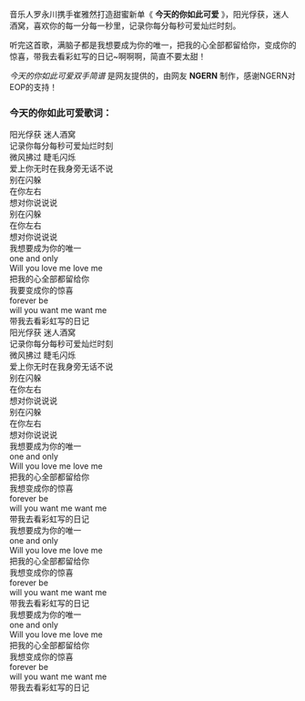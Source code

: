 

音乐人罗永川携手崔雅然打造甜蜜新单《 **今天的你如此可爱** 》，阳光俘获，迷人酒窝，喜欢你的每一分每一秒里，记录你每分每秒可爱灿烂时刻。

听完这首歌，满脑子都是我想要成为你的唯一，把我的心全部都留给你，变成你的惊喜，带我去看彩虹写的日记~啊啊啊，简直不要太甜！

_今天的你如此可爱双手简谱_ 是网友提供的，由网友 **NGERN** 制作，感谢NGERN对EOP的支持！

### 今天的你如此可爱歌词：

阳光俘获 迷人酒窝  
记录你每分每秒可爱灿烂时刻  
微风拂过 睫毛闪烁  
爱上你无时在我身旁无话不说  
别在闪躲  
在你左右  
想对你说说说  
别在闪躲  
在你左右  
想对你说说说  
我想要成为你的唯一  
one and only  
Will you love me love me  
把我的心全部都留给你  
我要变成你的惊喜  
forever be  
will you want me want me  
带我去看彩虹写的日记  
阳光俘获 迷人酒窝  
记录你每分每秒可爱灿烂时刻  
微风拂过 睫毛闪烁  
爱上你无时在我身旁无话不说  
别在闪躲  
在你左右  
想对你说说说  
别在闪躲  
在你左右  
想对你说说说  
我想要成为你的唯一  
one and only  
Will you love me love me  
把我的心全部都留给你  
我想变成你的惊喜  
forever be  
will you want me want me  
带我去看彩虹写的日记  
我想要成为你的唯一  
one and only  
Will you love me love me  
把我的心全部都留给你  
我想变成你的惊喜  
forever be  
will you want me want me  
带我去看彩虹写的日记  
我想要成为你的唯一  
one and only  
Will you love me love me  
把我的心全部都留给你  
我想变成你的惊喜  
forever be  
will you want me want me  
带我去看彩虹写的日记

